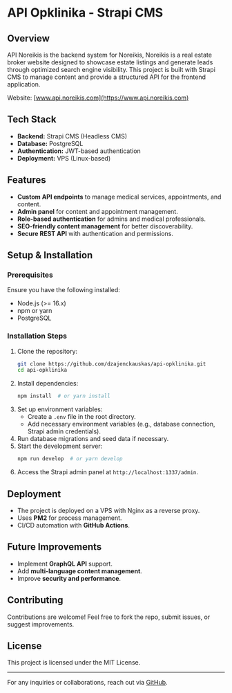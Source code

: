 # API Opklinika - Strapi CMS

## Overview

API Noreikis is the backend system for Noreikis, Noreikis is a real estate broker website designed to showcase estate listings and generate leads through optimized search engine visibility. This project is built with Strapi CMS to manage content and provide a structured API for the frontend application.

Website: [www.api.noreikis.com](https://www.api.noreikis.com)


## Tech Stack

- **Backend:** Strapi CMS (Headless CMS)
- **Database:** PostgreSQL
- **Authentication:** JWT-based authentication
- **Deployment:** VPS (Linux-based)

## Features

- **Custom API endpoints** to manage medical services, appointments, and content.
- **Admin panel** for content and appointment management.
- **Role-based authentication** for admins and medical professionals.
- **SEO-friendly content management** for better discoverability.
- **Secure REST API** with authentication and permissions.

## Setup & Installation

### Prerequisites

Ensure you have the following installed:

- Node.js (>= 16.x)
- npm or yarn
- PostgreSQL

### Installation Steps

1. Clone the repository:
   ```sh
   git clone https://github.com/dzajenckauskas/api-opklinika.git
   cd api-opklinika
   ```
2. Install dependencies:
   ```sh
   npm install  # or yarn install
   ```
3. Set up environment variables:
   - Create a `.env` file in the root directory.
   - Add necessary environment variables (e.g., database connection, Strapi admin credentials).
4. Run database migrations and seed data if necessary.
5. Start the development server:
   ```sh
   npm run develop  # or yarn develop
   ```
6. Access the Strapi admin panel at `http://localhost:1337/admin`.

## Deployment

- The project is deployed on a VPS with Nginx as a reverse proxy.
- Uses **PM2** for process management.
- CI/CD automation with **GitHub Actions**.

## Future Improvements

- Implement **GraphQL API** support.
- Add **multi-language content management**.
- Improve **security and performance**.

## Contributing

Contributions are welcome! Feel free to fork the repo, submit issues, or suggest improvements.

## License

This project is licensed under the MIT License.

---

For any inquiries or collaborations, reach out via [GitHub](https://github.com/dzajenckauskas/).


